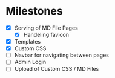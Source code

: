 # Milestones  
- [x] Serving of MD File Pages
    - [x] Handeling favicon
- [x] Templates
- [x] Custom CSS
- [ ] Navbar for navigating between pages
- [ ] Admin Login
- [ ] Upload of Custom CSS / MD Files